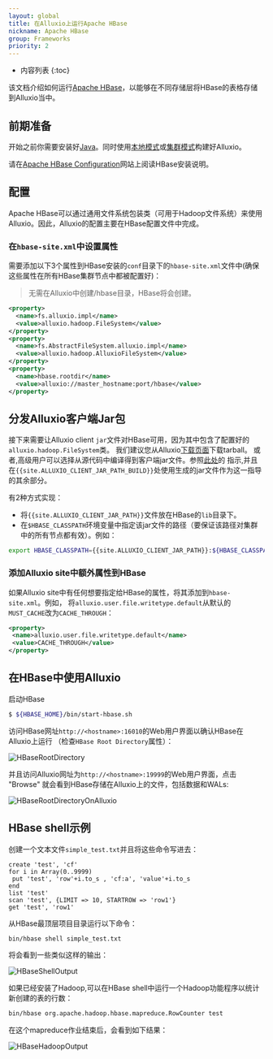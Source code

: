 ```yaml
---
layout: global
title: 在Alluxio上运行Apache HBase
nickname: Apache HBase
group: Frameworks
priority: 2
---
```


* 内容列表
{:toc}

该文档介绍如何运行[Apache HBase](http://hbase.apache.org/)，以能够在不同存储层将HBase的表格存储到Alluxio当中。

## 前期准备

开始之前你需要安装好[Java](Java-Setup.html)。同时使用[本地模式](Running-Alluxio-Locally.html)或[集群模式](Running-Alluxio-on-a-Cluster.html)构建好Alluxio。

请在[Apache HBase Configuration](https://hbase.apache.org/book.html#configuration)网站上阅读HBase安装说明。

## 配置

Apache HBase可以通过通用文件系统包装类（可用于Hadoop文件系统）来使用Alluxio。因此，Alluxio的配置主要在HBase配置文件中完成。

### 在`hbase-site.xml`中设置属性

需要添加以下3个属性到HBase安装的`conf`目录下的`hbase-site.xml`文件中(确保这些属性在所有HBase集群节点中都被配置好)：

> 无需在Alluxio中创建/hbase目录，HBase将会创建。

```xml
<property>
  <name>fs.alluxio.impl</name>
  <value>alluxio.hadoop.FileSystem</value>
</property>
<property>
  <name>fs.AbstractFileSystem.alluxio.impl</name>
  <value>alluxio.hadoop.AlluxioFileSystem</value>
</property>
<property>
  <name>hbase.rootdir</name>
  <value>alluxio://master_hostname:port/hbase</value>
</property>
```

## 分发Alluxio客户端Jar包

接下来需要让Alluxio client `jar`文件对HBase可用，因为其中包含了配置好的`alluxio.hadoop.FileSystem`类。
我们建议您从Alluxio[下载页面](http://www.alluxio.org/download)下载tarball。
或者,高级用户可以选择从源代码中编译得到客户端jar文件。参照[此处](Building-Alluxio-Master-Branch.html#compute-framework-support)的
指示,并且在`{{site.ALLUXIO_CLIENT_JAR_PATH_BUILD}}`处使用生成的jar文件作为这一指导的其余部分。

有2种方式实现：

- 将`{{site.ALLUXIO_CLIENT_JAR_PATH}}`文件放在HBase的`lib`目录下。
- 在`$HBASE_CLASSPATH`环境变量中指定该jar文件的路径（要保证该路径对集群中的所有节点都有效）。例如：

```bash
export HBASE_CLASSPATH={{site.ALLUXIO_CLIENT_JAR_PATH}}:${HBASE_CLASSPATH}
```

### 添加Alluxio site中额外属性到HBase

如果Alluxio site中有任何想要指定给HBase的属性，将其添加到`hbase-site.xml`。例如，
将`alluxio.user.file.writetype.default`从默认的`MUST_CACHE`改为`CACHE_THROUGH`：

```xml
<property>
 <name>alluxio.user.file.writetype.default</name>
 <value>CACHE_THROUGH</value>
</property>
```

## 在HBase中使用Alluxio

启动HBase

```bash
$ ${HBASE_HOME}/bin/start-hbase.sh
```

访问HBase网址`http://<hostname>:16010`的Web用户界面以确认HBase在Alluxio上运行
（检查`HBase Root Directory`属性）：

![HBaseRootDirectory]({{site.data.img.screenshot_start_hbase_webui}})

并且访问Alluxio网址为`http://<hostname>:19999`的Web用户界面，点击 "Browse" 就会看到HBase存储在Alluxio上的文件，包括数据和WALs:

![HBaseRootDirectoryOnAlluxio]({{site.data.img.screenshot_start_hbase_alluxio_webui}})

## HBase shell示例

创建一个文本文件`simple_test.txt`并且将这些命令写进去：

```
create 'test', 'cf'
for i in Array(0..9999)
 put 'test', 'row'+i.to_s , 'cf:a', 'value'+i.to_s
end
list 'test'
scan 'test', {LIMIT => 10, STARTROW => 'row1'}
get 'test', 'row1'
```

从HBase最顶层项目目录运行以下命令：

```bash
bin/hbase shell simple_test.txt
```

将会看到一些类似这样的输出：

![HBaseShellOutput]({{site.data.img.screenshot_hbase_shell_output}})

如果已经安装了Hadoop,可以在HBase shell中运行一个Hadoop功能程序以统计新创建的表的行数：

```bash
bin/hbase org.apache.hadoop.hbase.mapreduce.RowCounter test
```

在这个mapreduce作业结束后，会看到如下结果：

![HBaseHadoopOutput]({{site.data.img.screenshot_hbase_hadoop_output}})
